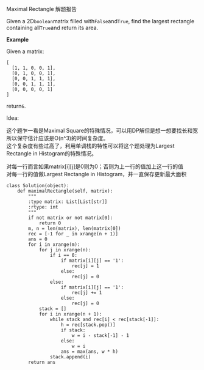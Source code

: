 Maximal Rectangle 解题报告

Given a 2D`boolean`matrix filled with`False`and`True`, find the largest rectangle containing all`True`and return its area.

**Example**

Given a matrix:

```
[
  [1, 1, 0, 0, 1],
  [0, 1, 0, 0, 1],
  [0, 0, 1, 1, 1],
  [0, 0, 1, 1, 1],
  [0, 0, 0, 0, 1]
]
```

return`6`.

Idea:

这个题乍一看是Maximal Square的特殊情况，可以用DP解但是想一想要找长和宽所以保守估计应该是O\(n^3\)的时间复杂度。  
这个复杂度有些过高了，利用单调栈的特性可以将这个题处理为Largest Rectangle in Histogram的特殊情况。

对每一行而言如果matrix\[i\]\[j\]是0则为0；否则为上一行的值加上这一行的值  
对每一行的值做Largest Rectangle in Histogram，并一直保存更新最大面积

```
class Solution(object):
    def maximalRectangle(self, matrix):
        """
        :type matrix: List[List[str]]
        :rtype: int
        """
        if not matrix or not matrix[0]:
            return 0
        m, n = len(matrix), len(matrix[0])
        rec = [-1 for _ in xrange(n + 1)]
        ans = 0
        for i in xrange(m):
            for j in xrange(n):
                if i == 0:
                    if matrix[i][j] == '1':
                        rec[j] = 1
                    else:
                        rec[j] = 0
                else:
                    if matrix[i][j] == '1':
                        rec[j] += 1
                    else:
                        rec[j] = 0
            stack = []
            for i in xrange(n + 1):
                while stack and rec[i] < rec[stack[-1]]:
                    h = rec[stack.pop()]
                    if stack:
                        w = i - stack[-1] - 1
                    else:
                        w = i
                    ans = max(ans, w * h)
                stack.append(i)
        return ans
```



